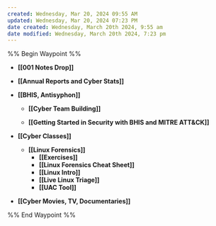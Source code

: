 ```yaml
---
created: Wednesday, Mar 20, 2024 09:55 AM
updated: Wednesday, Mar 20, 2024 07:23 PM
date created: Wednesday, March 20th 2024, 9:55 am
date modified: Wednesday, March 20th 2024, 7:23 pm
---
```


%% Begin Waypoint %%
- **[[001 Notes Drop]]**
- **[[Annual Reports and Cyber Stats]]**
- **[[BHIS, Antisyphon]]**
	- **[[Cyber Team Building]]**

	- **[[Getting Started in Security with BHIS and MITRE ATT&CK]]**

- **[[Cyber Classes]]**
	- **[[Linux Forensics]]**
		- **[[Exercises]]**
		- **[[Linux Forensics Cheat Sheet]]**
		- **[[Linux Intro]]**
		- **[[Live Linux Triage]]**
		- **[[UAC Tool]]**
- **[[Cyber Movies, TV, Documentaries]]**

%% End Waypoint %%